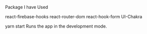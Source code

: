 Package I have Used

react-firebase-hooks
react-router-dom
react-hook-form
UI-Chakra

yarn start
Runs the app in the development mode.
